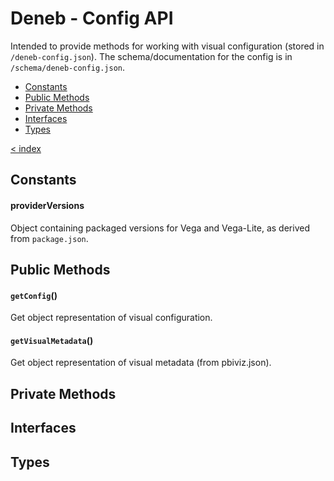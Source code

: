 # Deneb - Config API

Intended to provide methods for working with visual configuration (stored in `/deneb-config.json`). The schema/documentation for the config is in `/schema/deneb-config.json`.

-   [Constants](#constants)
-   [Public Methods](#public-methods)
-   [Private Methods](#private-methods)
-   [Interfaces](#interfaces)
-   [Types](#types)

[< index](../README.md)

## Constants

#### providerVersions

Object containing packaged versions for Vega and Vega-Lite, as derived from `package.json`.

## Public Methods

#### `getConfig`()

Get object representation of visual configuration.

#### `getVisualMetadata`()

Get object representation of visual metadata (from pbiviz.json).

## Private Methods

## Interfaces

## Types
